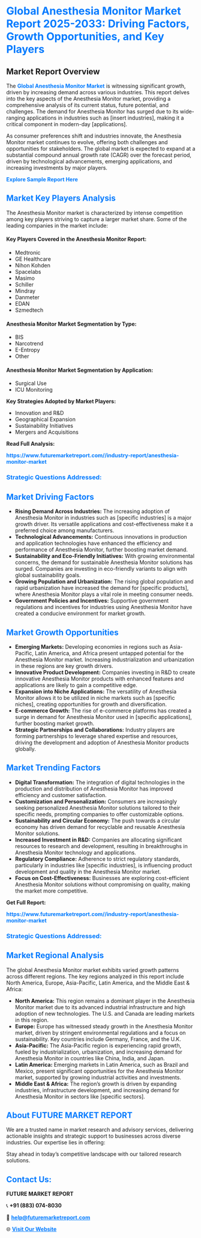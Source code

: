 <h1 style="color: #007BFF;">Global Anesthesia Monitor Market Report 2025-2033: Driving Factors, Growth Opportunities, and Key Players</h1>

<section id="overview">
<h2>Market Report Overview</h2>
<p>The <a href="https://www.futuremarketreport.com//industry-report/anesthesia-monitor-market" style="color: #007BFF; text-decoration: none;"><strong>Global Anesthesia Monitor Market</strong></a> is witnessing significant growth, driven by increasing demand across various industries. This report delves into the key aspects of the Anesthesia Monitor market, providing a comprehensive analysis of its current status, future potential, and challenges. The demand for Anesthesia Monitor has surged due to its wide-ranging applications in industries such as [insert industries], making it a critical component in modern-day [applications].</p>
<p>As consumer preferences shift and industries innovate, the Anesthesia Monitor market continues to evolve, offering both challenges and opportunities for stakeholders. The global market is expected to expand at a substantial compound annual growth rate (CAGR) over the forecast period, driven by technological advancements, emerging applications, and increasing investments by major players.</p>
</section>

<section id="overview">
<p><a href="https://www.futuremarketreport.com//request-sample/reportId=88841" style="color: #007BFF; text-decoration: none;"><strong>Explore Sample Report Here</strong></a></p>
</section>

<section id="key-players">
<h2 style="color: #007BFF;">Market Key Players Analysis</h2>
<p>The Anesthesia Monitor market is characterized by intense competition among key players striving to capture a larger market share. Some of the leading companies in the market include:</p>
<h4>Key Players Covered in the Anesthesia Monitor Report:</h4>
<ul><li>Medtronic</li><li>GE Healthcare</li><li>Nihon Kohden</li><li>Spacelabs</li><li>Masimo</li><li>Schiller</li><li>Mindray</li><li>Danmeter</li><li>EDAN</li><li>Szmedtech</li></ul>
<h4>Anesthesia Monitor Market Segmentation by Type:</h4>
<ul><li>BIS</li><li>Narcotrend</li><li>E-Entropy</li><li>Other</li></ul>

<h4>Anesthesia Monitor Market Segmentation by Application:</h4>
<ul><li>Surgical Use</li><li>ICU Monitoring</li></ul>
<p><strong>Key Strategies Adopted by Market Players:</strong></p>
<ul>
<li>Innovation and R&D</li>
<li>Geographical Expansion</li>
<li>Sustainability Initiatives</li>
<li>Mergers and Acquisitions</li>
</ul>
</section>

<section>
<p><strong>Read Full Analysis: </strong></p><a href="https://www.futuremarketreport.com//industry-report/anesthesia-monitor-market" style="color: #007BFF; text-decoration: none;"><strong>https://www.futuremarketreport.com//industry-report/anesthesia-monitor-market</strong></a>
<h3 style="color: #007BFF;">Strategic Questions Addressed:</h3>
</section>

<section id="driving-factors">
<h2 style="color: #007BFF;">Market Driving Factors</h2>
<ul>
<li><strong>Rising Demand Across Industries:</strong> The increasing adoption of Anesthesia Monitor in industries such as [specific industries] is a major growth driver. Its versatile applications and cost-effectiveness make it a preferred choice among manufacturers.</li>
<li><strong>Technological Advancements:</strong> Continuous innovations in production and application technologies have enhanced the efficiency and performance of Anesthesia Monitor, further boosting market demand.</li>
<li><strong>Sustainability and Eco-Friendly Initiatives:</strong> With growing environmental concerns, the demand for sustainable Anesthesia Monitor solutions has surged. Companies are investing in eco-friendly variants to align with global sustainability goals.</li>
<li><strong>Growing Population and Urbanization:</strong> The rising global population and rapid urbanization have increased the demand for [specific products], where Anesthesia Monitor plays a vital role in meeting consumer needs.</li>
<li><strong>Government Policies and Incentives:</strong> Supportive government regulations and incentives for industries using Anesthesia Monitor have created a conducive environment for market growth.</li>
</ul>
</section>

<section id="growth-opportunities">
<h2 style="color: #007BFF;">Market Growth Opportunities</h2>
<ul>
<li><strong>Emerging Markets:</strong> Developing economies in regions such as Asia-Pacific, Latin America, and Africa present untapped potential for the Anesthesia Monitor market. Increasing industrialization and urbanization in these regions are key growth drivers.</li>
<li><strong>Innovative Product Development:</strong> Companies investing in R&D to create innovative Anesthesia Monitor products with enhanced features and applications are likely to gain a competitive edge.</li>
<li><strong>Expansion into Niche Applications:</strong> The versatility of Anesthesia Monitor allows it to be utilized in niche markets such as [specific niches], creating opportunities for growth and diversification.</li>
<li><strong>E-commerce Growth:</strong> The rise of e-commerce platforms has created a surge in demand for Anesthesia Monitor used in [specific applications], further boosting market growth.</li>
<li><strong>Strategic Partnerships and Collaborations:</strong> Industry players are forming partnerships to leverage shared expertise and resources, driving the development and adoption of Anesthesia Monitor products globally.</li>
</ul>
</section>

<section id="trending-factors">
<h2 style="color: #007BFF;">Market Trending Factors</h2>
<ul>
<li><strong>Digital Transformation:</strong> The integration of digital technologies in the production and distribution of Anesthesia Monitor has improved efficiency and customer satisfaction.</li>
<li><strong>Customization and Personalization:</strong> Consumers are increasingly seeking personalized Anesthesia Monitor solutions tailored to their specific needs, prompting companies to offer customizable options.</li>
<li><strong>Sustainability and Circular Economy:</strong> The push towards a circular economy has driven demand for recyclable and reusable Anesthesia Monitor solutions.</li>
<li><strong>Increased Investment in R&D:</strong> Companies are allocating significant resources to research and development, resulting in breakthroughs in Anesthesia Monitor technology and applications.</li>
<li><strong>Regulatory Compliance:</strong> Adherence to strict regulatory standards, particularly in industries like [specific industries], is influencing product development and quality in the Anesthesia Monitor market.</li>
<li><strong>Focus on Cost-Effectiveness:</strong> Businesses are exploring cost-efficient Anesthesia Monitor solutions without compromising on quality, making the market more competitive.</li>
</ul>
</section>

<section>
<p><strong>Get Full Report: </strong></p><a href="https://www.futuremarketreport.com//industry-report/anesthesia-monitor-market" style="color: #007BFF; text-decoration: none;"><strong>https://www.futuremarketreport.com//industry-report/anesthesia-monitor-market</strong></a>
<h3 style="color: #007BFF;">Strategic Questions Addressed:</h3>
</section>


<section id="regional-analysis">
<h2 style="color: #007BFF;">Market Regional Analysis</h2>
<p>The global Anesthesia Monitor market exhibits varied growth patterns across different regions. The key regions analyzed in this report include North America, Europe, Asia-Pacific, Latin America, and the Middle East & Africa:</p>
<ul>
<li><strong>North America:</strong> This region remains a dominant player in the Anesthesia Monitor market due to its advanced industrial infrastructure and high adoption of new technologies. The U.S. and Canada are leading markets in this region.</li>
<li><strong>Europe:</strong> Europe has witnessed steady growth in the Anesthesia Monitor market, driven by stringent environmental regulations and a focus on sustainability. Key countries include Germany, France, and the U.K.</li>
<li><strong>Asia-Pacific:</strong> The Asia-Pacific region is experiencing rapid growth, fueled by industrialization, urbanization, and increasing demand for Anesthesia Monitor in countries like China, India, and Japan.</li>
<li><strong>Latin America:</strong> Emerging markets in Latin America, such as Brazil and Mexico, present significant opportunities for the Anesthesia Monitor market, supported by growing industrial activities and investments.</li>
<li><strong>Middle East & Africa:</strong> The region’s growth is driven by expanding industries, infrastructure development, and increasing demand for Anesthesia Monitor in sectors like [specific sectors].</li>
</ul>
</section>

<footer>
<h2 style="color: #007BFF;">About FUTURE MARKET REPORT</h2>
<p>We are a trusted name in market research and advisory services, delivering actionable insights and strategic support to businesses across diverse industries. Our expertise lies in offering:</p>

<p>Stay ahead in today’s competitive landscape with our tailored research solutions.</p>

<h2 style="color: #007BFF;">Contact Us:</h2>
<p><strong>FUTURE MARKET REPORT</strong></p>
<p>📞 <strong>+91 (883) 074-8030</strong></p>
<p>📧 <strong><a href="mailto:help@futuremarketreport.com" style="color: #007BFF;">help@futuremarketreport.com</a></strong></p>
<p>🌐 <strong><a href="https://www.futuremarketreport.com/" style="color: #007BFF;">Visit Our Website</a></strong></p>
</footer>